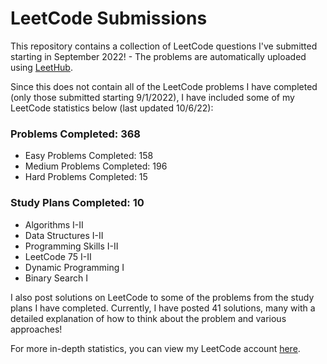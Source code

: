 # LeetCode Submissions
This repository contains a collection of LeetCode questions I've submitted starting in September 2022! - The problems are automatically uploaded using [LeetHub](https://github.com/QasimWani/LeetHub).

Since this does not contain all of the LeetCode problems I have completed (only those submitted starting 9/1/2022), I have included some of my LeetCode statistics below (last updated 10/6/22):

### Problems Completed: 368
* Easy Problems Completed: 158
* Medium Problems Completed: 196
* Hard Problems Completed: 15

### Study Plans Completed: 10
* Algorithms I-II
* Data Structures I-II
* Programming Skills I-II
* LeetCode 75 I-II
* Dynamic Programming I
* Binary Search I

I also post solutions on LeetCode to some of the problems from the study plans I have completed. Currently, I have posted 41 solutions, many with a detailed explanation of how to think about the problem and various approaches!

For more in-depth statistics, you can view my LeetCode account [here](https://leetcode.com/bloomh/).
